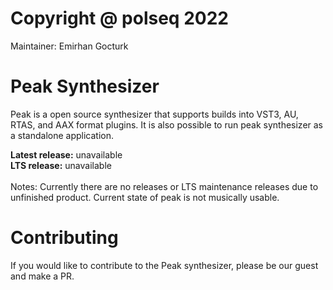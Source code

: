# Copyright @ polseq 2022
Maintainer: Emirhan Gocturk

# Peak Synthesizer
Peak is a open source synthesizer that supports builds into VST3, AU, RTAS, and AAX format plugins. It is also possible to run peak synthesizer as a standalone application.<br>

<b>Latest release:</b> unavailable <br>
<b>LTS release:</b> unavailable
<br><br>
Notes: Currently there are no releases or LTS maintenance releases due to unfinished product. Current state of peak is not musically usable.

# Contributing
If you would like to contribute to the Peak synthesizer, please be our guest and make a PR.
